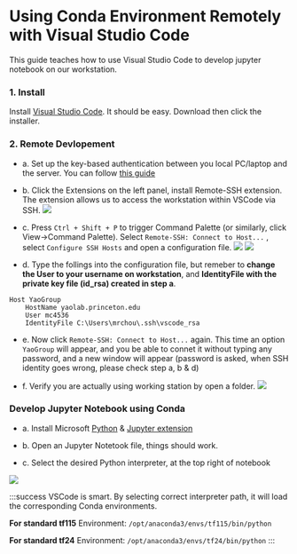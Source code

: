 # Using Conda Environment Remotely with Visual Studio Code

This guide teaches how to use Visual Studio Code to develop jupyter notebook on our workstation.

### 1. Install

Install [Visual Studio Code](https://code.visualstudio.com/). It should be easy. Download then click the installer.

### 2. Remote Devlopement
* a. Set up the key-based authentication between you local PC/laptop and the server. You can follow [this guide](https://hackmd.io/9iVBJfITQwy8tIz9ubgorw?view#Tutorial-and-tips-for-SSH-login)

* b. Click the Extensions on the left panel, install Remote-SSH extension. The extension allows us to access the workstation within VSCode via SSH. ![](https://i.imgur.com/a1CnKAh.png)

* c. Press `Ctrl + Shift + P` to trigger Command Palette (or similarly, click View->Command Palette). Select `Remote-SSH: Connect to Host...` , select `Configure SSH Hosts` and open a configuration file. 
![](https://i.imgur.com/IjFvPo2.png) 
![](https://i.imgur.com/IAn8UrJ.png)

* d. Type the follings into the configuration file, but remeber to **change the User to your username on workstation**, and **IdentityFile with the private key file (id_rsa) created in step a**.
```
Host YaoGroup
    HostName yaolab.princeton.edu
    User mc4536
    IdentityFile C:\Users\mrchou\.ssh\vscode_rsa
```

* e. Now click `Remote-SSH: Connect to Host...` again. This time an option `YaoGroup` will appear, and you be able to connet it without typing any password, and a new window will appear (password is asked, when SSH identity goes wrong, please check step a, b & d)

* f. Verify you are actually using working station by open a folder.
![](https://i.imgur.com/0r6YrPK.png)

### Develop Jupyter Notebook using Conda

* a. Install Microsoft [Python](https://marketplace.visualstudio.com/items?itemName=ms-python.python) & [Jupyter extension](https://marketplace.visualstudio.com/items?itemName=ms-toolsai.jupyter)


* b. Open an Jupyter Notetook file, things should work.

* c. Select the desired Python interpreter, at the top right of notebook

![](https://i.imgur.com/6UeUM4W.png)

:::success
VSCode is smart. By selecting correct interpreter path, it will load the corresponding Conda environments.

**For standard tf115** Environment: 
`/opt/anaconda3/envs/tf115/bin/python`

**For standard tf24** Environment: 
`/opt/anaconda3/envs/tf24/bin/python`
:::

